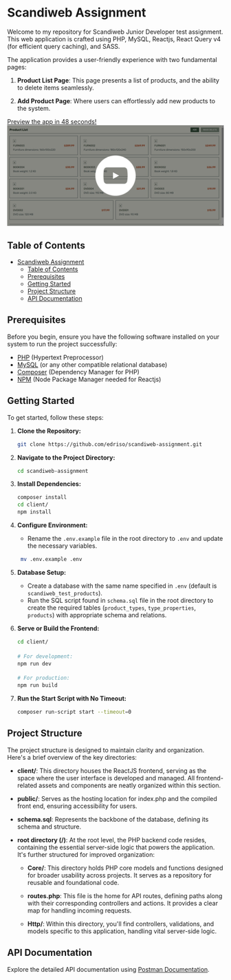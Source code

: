 # Scandiweb Assignment

Welcome to my repository for Scandiweb Junior Developer test assignment. This web application is crafted using PHP, MySQL, Reactjs, React Query v4 (for efficient query caching), and SASS.

The application provides a user-friendly experience with two fundamental pages:

1. **Product List Page**: This page presents a list of products, and the ability to delete items seamlessly.

2. **Add Product Page**: Where users can effortlessly add new products to the system.

[Preview the app in 48 seconds!](https://youtu.be/2IST2s2vXg0)
[![Video Link](public/screenshot.png)](https://youtu.be/2IST2s2vXg0)

<!-- **[Task Details](https://scandiweb.notion.site/Junior-Developer-Test-Task-1b2184e40dea47df840b7c0cc638e61e)** -->

## Table of Contents

- [Scandiweb Assignment](#scandiweb-assignment)
  - [Table of Contents](#table-of-contents)
  - [Prerequisites](#prerequisites)
  - [Getting Started](#getting-started)
  - [Project Structure](#project-structure)
  - [API Documentation](#api-documentation)

## Prerequisites

Before you begin, ensure you have the following software installed on your system to run the project successfully:

- [PHP](https://www.php.net/) (Hypertext Preprocessor)
- [MySQL](https://www.mysql.com/) (or any other compatible relational database)
- [Composer](https://getcomposer.org/) (Dependency Manager for PHP)
- [NPM](https://nodejs.org/en/download) (Node Package Manager needed for Reactjs)

## Getting Started

To get started, follow these steps:

1. **Clone the Repository:**

   ```bash
   git clone https://github.com/edriso/scandiweb-assignment.git
   ```

2. **Navigate to the Project Directory:**

   ```bash
   cd scandiweb-assignment
   ```

3. **Install Dependencies:**

   ```bash
   composer install
   cd client/
   npm install
   ```

4. **Configure Environment:**

   - Rename the `.env.example` file in the root directory to `.env` and update the necessary variables.

   ```bash
    mv .env.example .env
   ```

5. **Database Setup:**

   - Create a database with the same name specified in `.env` (default is `scandiweb_test_products`).
   - Run the SQL script found in `schema.sql` file in the root directory to create the required tables (`product_types`, `type_properties`, `products`) with appropriate schema and relations.

6. **Serve or Build the Frontend:**

   ```bash
   cd client/

   # For development:
   npm run dev

   # For production:
   npm run build
   ```

7. **Run the Start Script with No Timeout:**
   ```bash
   composer run-script start --timeout=0
   ```

## Project Structure

The project structure is designed to maintain clarity and organization. Here's a brief overview of the key directories:

- **client/**: This directory houses the ReactJS frontend, serving as the space where the user interface is developed and managed. All frontend-related assets and components are neatly organized within this section.

- **public/**: Serves as the hosting location for index.php and the compiled front end, ensuring accessibility for users.

- **schema.sql**: Represents the backbone of the database, defining its schema and structure.

- **root directory (/)**: At the root level, the PHP backend code resides, containing the essential server-side logic that powers the application. It's further structured for improved organization:

  - **Core/**: This directory holds PHP core models and functions designed for broader usability across projects. It serves as a repository for reusable and foundational code.

  - **routes.php**: This file is the home for API routes, defining paths along with their corresponding controllers and actions. It provides a clear map for handling incoming requests.

  - **Http/**: Within this directory, you'll find controllers, validations, and models specific to this application, handling vital server-side logic.

## API Documentation

Explore the detailed API documentation using [Postman Documentation](https://documenter.getpostman.com/view/15155550/2s9Ykhg4M9).
